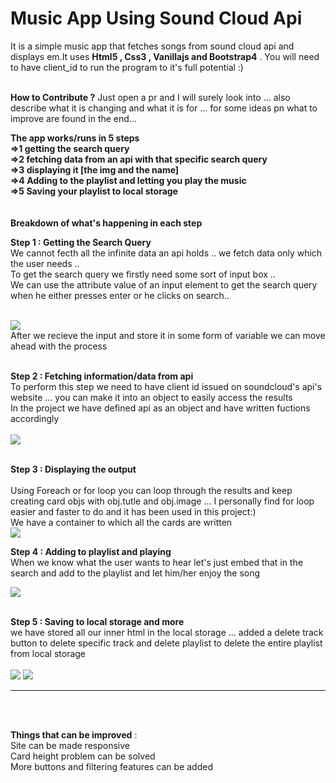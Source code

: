 # Music App Using Sound Cloud Api 

It is a simple music app that fetches songs from sound cloud api and displays em.It uses **Html5 , Css3 , Vanillajs and Bootstrap4** .
You will need to have client_id to run the program to it's full potential :)<br><br>

**How to Contribute ?**
Just open a pr and I will surely look into ... also describe what it is changing and what it is for ... for some ideas pn what to improve are found in the end...

**The app works/runs in 5 steps <br>
=>1 getting the search query<br>
=>2 fetching data from an api with that specific search query<br>
=>3 displaying it [the img and the name]<br>
=>4 Adding to the playlist and letting you play the music <br>
=>5 Saving your playlist to local storage**<br>
<br><br>
**Breakdown of what's happening in each step**<br>

**Step 1 : Getting the Search Query**<br>
   We cannot fecth all the infinite data an api holds .. we fetch data only which the user needs ..<br>
   To get the search query we firstly need some sort of input box ..<br>
   We can use the attribute value of an input element to get the search query when he either presses enter or he clicks on search..<br><br>
   
  <img src='https://cdn.discordapp.com/attachments/708087360721780877/732077474095300658/Screenshot_20200713-0608122.jpeg'>
   <br>
  After we recieve the input and store it in some form of variable we can move ahead with the process<br><br>
  
**Step 2 : Fetching information/data from api**<br>
To perform this step we need to have client id issued on soundcloud's api's website ... you can make it into an object to easily access the results  <br>
In the project we have defined api as an object and have written fuctions accordingly <br><br>
<img src='https://cdn.discordapp.com/attachments/708087360721780877/732077471448563782/Screenshot_20200713-0625562.jpeg'><br><br>

**Step 3 : Displaying the output** <br><br>
Using Foreach or for loop you can  loop through the results and keep creating card objs with obj.tutle and obj.image ... I personally find for loop easier and faster to do and  it has been used in this project:)
<br>
We have a container to which all the cards are written <br>
<img src='https://cdn.discordapp.com/attachments/708087360721780877/732077473822539857/Screenshot_20200713-0618342.jpeg'><br>

**Step 4 : Adding to playlist and playing**
<br>
When we know what the user wants to hear let's just embed that in the search and add to the playlist and let him/her enjoy the song 

<img src='https://cdn.discordapp.com/attachments/708087360721780877/732077473549778954/Screenshot_20200713-0622492.jpeg'>
<br><br>

**Step 5 : Saving to local storage and more** <br>
we have stored all our inner html in the local storage ... added a delete track button to delete specific track and delete playlist to delete the entire playlist from local storage 
<br><br>
<img src='https://cdn.discordapp.com/attachments/708087360721780877/732077469770842112/Screenshot_20200713-0626092.jpeg'>
<img src='https://cdn.discordapp.com/attachments/708087360721780877/732077469406068756/Screenshot_20200713-0626093.jpeg'>
<hr><br><br>

**Things that can be improved** :<br>
Site can be made responsive <br>
Card height problem can be solved<br>
More buttons and filtering features can be added<br>
